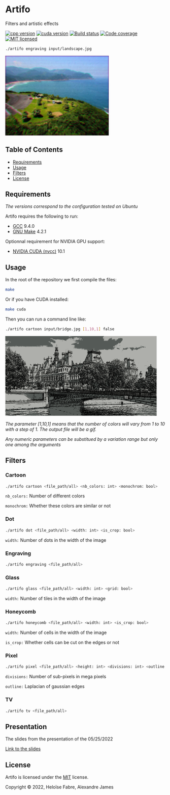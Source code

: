 Artifo
==========
Filters and artistic effects

[![cpp version][shield-cpp]](#)
[![cuda version][shield-cuda]](#)
[![Build status][shield-build]](#)
[![Code coverage][shield-coverage]](#)
[![MIT licensed][shield-license]](#)

```sh
./artifo engraving input/landscape.jpg
```

<img src="docs/results/landscape.png" alt="landscape" height="250"/>

Table of Contents
-----------------

  * [Requirements](#requirements)
  * [Usage](#usage)
  * [Filters](#filters)
  * [License](#license)

Requirements
------------
*The versions correspond to the configuration tested on Ubuntu*

Artifo requires the following to run:
  * [GCC][gcc] 9.4.0
  * [GNU Make][make] 4.2.1
  
 Optionnal requirement for NVIDIA GPU support:
  * [NVIDIA CUDA (nvcc)][nvcc] 10.1

Usage
-----

In the root of the repository we first compile the files:

```sh
make
```

Or if you have CUDA installed:
```sh
make cuda
```

Then you can run a command line like:

```sh
./artifo cartoon input/bridge.jpg [1,10,1] false
```

<img src="docs/results/bridge.gif" alt="bridge" height="250"/>

*The parameter [1,10,1] means that the number of colors will vary from 1 to 10 with a step of 1. The output file will be a gif.*

*Any numeric parameters can be substitued by a variation range but only one among the arguments*

Filters
-------

### Cartoon
```sh
./artifo cartoon <file_path/all> <nb_colors: int> <monochrom: bool>
```
`nb_colors:` Number of different colors

`monochrom:` Whether these colors are similar or not

### Dot
```sh
./artifo dot <file_path/all> <width: int> <is_crop: bool>
```
`width:` Number of dots in the width of the image

### Engraving
```sh
./artifo engraving <file_path/all>
```

### Glass
```sh
./artifo glass <file_path/all> <width: int> <grid: bool>
```
`width:` Number of tiles in the width of the image

### Honeycomb
```sh
./artifo honeycomb <file_path/all> <width: int> <is_crop: bool>
```
`width:` Number of cells in the width of the image

`is_crop:` Whether cells can be cut on the edges or not

### Pixel
```sh
./artifo pixel <file_path/all> <height: int> <divisions: int> <outline: bool>
```
`divisions:` Number of sub-pixels in mega pixels

`outline:` Laplacian of gaussian edges

### TV
```sh
./artifo tv <file_path/all>
```

Presentation
------------

The slides from the presentation of the 05/25/2022

[Link to the slides][presentation]

License
-------

Artifo is licensed under the [MIT](#) license.

Copyright &copy; 2022, Heloïse Fabre, Alexandre James

[presentation]: https://github.com/alexandre-james/artifo/raw/main/docs/presentation.pdf

[gcc]: https://gcc.gnu.org/
[make]: https://www.gnu.org/software/make/
[nvcc]: https://developer.nvidia.com/cuda-downloads


[shield-cpp]: https://img.shields.io/badge/C%2B%2B-17-blue
[shield-cuda]: https://img.shields.io/badge/CUDA-V10-blue
[shield-build]: https://img.shields.io/badge/build-passing-brightgreen
[shield-coverage]: https://img.shields.io/badge/coverage-100%25-brightgreen.svg
[shield-license]: https://img.shields.io/badge/license-MIT-blue.svg
